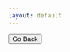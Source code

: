 ```yaml
---
layout: default
---
```


<div id="folders"></div>
<script>
    var id= urlPara("id");
    if (!id)
    id="1MGTIataD9rRTVA7qBUZC8Im4Sq99NCri"; 
    changeDest(id);
    
  function changeDest(id) {
    var url = "https://script.google.com/macros/s/AKfycbxBlqDMbMUTyWQvWuxznbaXlZiMzVGNMHY7Vdl_lg2R17XdittE/exec?callback=loadData&id=" ;

var request = jQuery.ajax({
      crossDomain: true,
      url: url+id,
      method: "GET",
      dataType: "jsonp"
    });

  }
  // print the returned data
  function loadData(e) {
  document.getElementById('folders').innerHTML = e;
  }
  
 //get url parameters
 function urlPara(p){
 var url_string = window.location.href;
var url = new URL(url_string);
return url.searchParams.get(p);
}
</script>
<button onclick="javascript:window.history.back();">Go Back</button>
